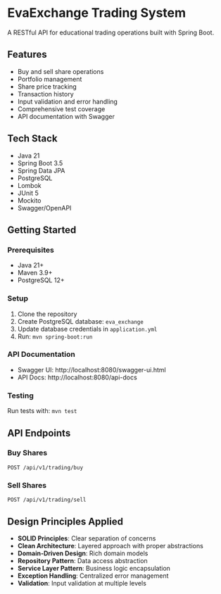 # EvaExchange Trading System

A RESTful API for educational trading operations built with Spring Boot.

## Features

- Buy and sell share operations
- Portfolio management
- Share price tracking
- Transaction history
- Input validation and error handling
- Comprehensive test coverage
- API documentation with Swagger

## Tech Stack

- Java 21
- Spring Boot 3.5
- Spring Data JPA
- PostgreSQL
- Lombok
- JUnit 5
- Mockito
- Swagger/OpenAPI

## Getting Started

### Prerequisites
- Java 21+
- Maven 3.9+
- PostgreSQL 12+

### Setup
1. Clone the repository
2. Create PostgreSQL database: `eva_exchange`
3. Update database credentials in `application.yml`
4. Run: `mvn spring-boot:run`

### API Documentation
- Swagger UI: http://localhost:8080/swagger-ui.html
- API Docs: http://localhost:8080/api-docs

### Testing
Run tests with: `mvn test`

## API Endpoints

### Buy Shares
```
POST /api/v1/trading/buy
```

### Sell Shares
```
POST /api/v1/trading/sell
```

## Design Principles Applied

- **SOLID Principles**: Clear separation of concerns
- **Clean Architecture**: Layered approach with proper abstractions
- **Domain-Driven Design**: Rich domain models
- **Repository Pattern**: Data access abstraction
- **Service Layer Pattern**: Business logic encapsulation
- **Exception Handling**: Centralized error management
- **Validation**: Input validation at multiple levels
